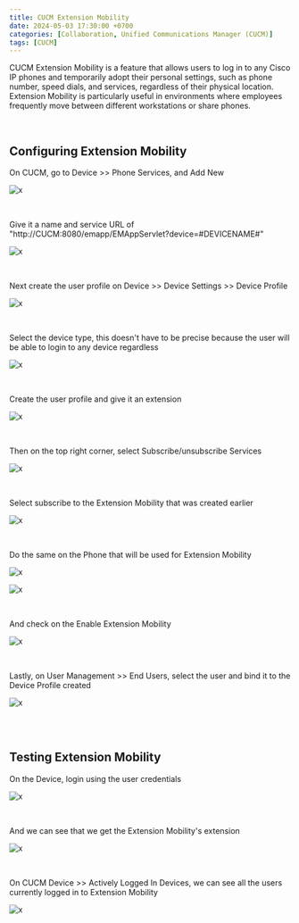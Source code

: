 ```yaml
---
title: CUCM Extension Mobility
date: 2024-05-03 17:30:00 +0700
categories: [Collaboration, Unified Communications Manager (CUCM)]
tags: [CUCM]
---
```


CUCM Extension Mobility is a feature that allows users to log in to any Cisco IP phones and temporarily adopt their personal settings, such as phone number, speed dials, and services, regardless of their physical location. Extension Mobility is particularly useful in environments where employees frequently move between different workstations or share phones.

<br>

## Configuring Extension Mobility

On CUCM, go to Device >> Phone Services, and Add New

![x](/static/2024-05-03-cucm-extension-mobility/01.png)

<br>

Give it a name and service URL of "http://CUCM:8080/emapp/EMAppServlet?device=#DEVICENAME#"

![x](/static/2024-05-03-cucm-extension-mobility/02.png)

<br>

Next create the user profile on Device >> Device Settings >> Device Profile

![x](/static/2024-05-03-cucm-extension-mobility/03.png)

<br>

Select the device type, this doesn't have to be precise because the user will be able to login to any device regardless

![x](/static/2024-05-03-cucm-extension-mobility/04.png)

<br>

Create the user profile and give it an extension

![x](/static/2024-05-03-cucm-extension-mobility/06.png)

<br>

Then on the top right corner, select Subscribe/unsubscribe Services

![x](/static/2024-05-03-cucm-extension-mobility/07.png)

<br>

Select subscribe to the Extension Mobility that was created earlier

![x](/static/2024-05-03-cucm-extension-mobility/08.png)

<br>

Do the same on the Phone that will be used for Extension Mobility

![x](/static/2024-05-03-cucm-extension-mobility/10.png)

![x](/static/2024-05-03-cucm-extension-mobility/11.png)

<br>

And check on the Enable Extension Mobility

![x](/static/2024-05-03-cucm-extension-mobility/12.png)

<br>

Lastly, on User Management >> End Users, select the user and bind it to the Device Profile created

![x](/static/2024-05-03-cucm-extension-mobility/09.png)

<br>
<br>

## Testing Extension Mobility

On the Device, login using the user credentials

![x](/static/2024-05-03-cucm-extension-mobility/13.png)

<br>

And we can see that we get the Extension Mobility's extension

![x](/static/2024-05-03-cucm-extension-mobility/14.png)

<br>

On CUCM Device >> Actively Logged In Devices, we can see all the users currently logged in to Extension Mobility

![x](/static/2024-05-03-cucm-extension-mobility/15.png)

<br>





















